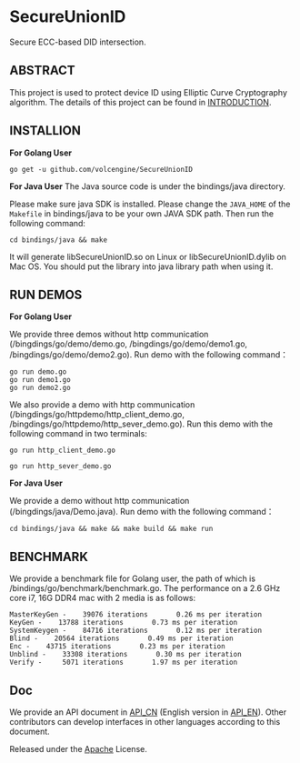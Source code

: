 # SecureUnionID

Secure ECC-based DID intersection.

## ABSTRACT

This project is used to protect device ID using Elliptic Curve Cryptography algorithm. The details of this project can be found in [INTRODUCTION](https://github.com/volcengine/SecureUnionID/blob/main/doc/SecureUnionID_Intro.pdf).

## INSTALLION

**For Golang User**
```
go get -u github.com/volcengine/SecureUnionID
```

**For Java User**
The Java source code is under the bindings/java directory.

Please make sure java SDK is installed. Please change the `JAVA_HOME` of the
`Makefile` in bindings/java to be your own JAVA SDK path. Then run the
following command:
```
cd bindings/java && make
```
It will generate libSecureUnionID.so on Linux or libSecureUnionID.dylib on Mac OS. You should put the library into java
library path when using it.
## RUN DEMOS

**For Golang User**

We provide three demos without http communication (/bingdings/go/demo/demo.go, /bingdings/go/demo/demo1.go, /bingdings/go/demo/demo2.go). Run demo with the following command：
```
go run demo.go
go run demo1.go
go run demo2.go
```
We also provide a demo with http communication (/bingdings/go/httpdemo/http_client_demo.go, /bingdings/go/httpdemo/http_sever_demo.go). Run this demo with the following command in two terminals:
```
go run http_client_demo.go
```
```
go run http_sever_demo.go
```

**For Java User**

We provide a demo without http communication (/bingdings/java/Demo.java). Run demo with the following command：
```
cd bindings/java && make && make build && make run
```

## BENCHMARK

We provide a benchmark file for Golang user, the path of which is /bindings/go/benchmark/benchmark.go. The performance on a 2.6 GHz core i7, 16G DDR4 mac with 2 media is as follows: 
```
MasterKeyGen -    39076 iterations       0.26 ms per iteration
KeyGen -    13788 iterations       0.73 ms per iteration
SystemKeygen -    84716 iterations       0.12 ms per iteration
Blind -    20564 iterations       0.49 ms per iteration
Enc -    43715 iterations       0.23 ms per iteration
Unblind -    33308 iterations       0.30 ms per iteration
Verify -     5071 iterations       1.97 ms per iteration

```

## Doc

We provide an API document in [API_CN](https://github.com/volcengine/SecureUnionID/blob/main/doc/interface_benchmark_cn.rst) (English version in [API_EN](https://github.com/volcengine/SecureUnionID/blob/main/doc/interface_benchmark_en.rst)). Other contributors can develop interfaces in other languages according to this document.

Released under the [Apache](https://github.com/volcengine/SecureUnionID/blob/main/LICENSE) License.